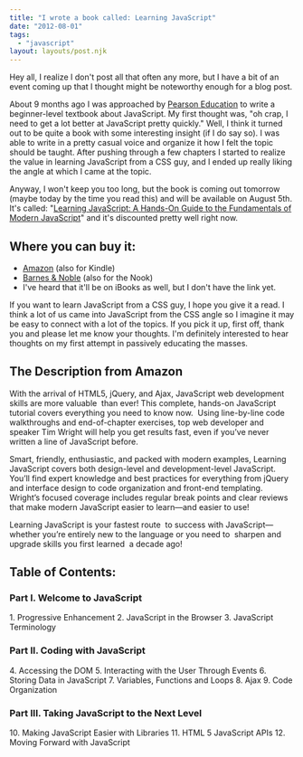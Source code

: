 ```yaml
---
title: "I wrote a book called: Learning JavaScript"
date: "2012-08-01"
tags:
  - "javascript"
layout: layouts/post.njk
---
```


Hey all, I realize I don't post all that often any more, but I have a bit of an event coming up that I thought might be noteworthy enough for a blog post.

About 9 months ago I was approached by [Pearson Education](http://www.pearsoned.com/) to write a beginner-level textbook about JavaScript. My first thought was, "oh crap, I need to get a lot better at JavaScript pretty quickly." Well, I think it turned out to be quite a book with some interesting insight (if I do say so). I was able to write in a pretty casual voice and organize it how I felt the topic should be taught. After pushing through a few chapters I started to realize the value in learning JavaScript from a CSS guy, and I ended up really liking the angle at which I came at the topic.

Anyway, I won't keep you too long, but the book is coming out tomorrow (maybe today by the time you read this) and will be available on August 5th. It's called: "[Learning JavaScript: A Hands-On Guide to the Fundamentals of Modern JavaScript](http://www.amazon.com/Learning-JavaScript-Hands-On-Fundamentals-Modern/dp/0321832744/ref=sr_1_13?ie=UTF8&qid=1343862876&sr=8-13&keywords=learning+javascript)" and it's discounted pretty well right now.

## Where you can buy it:

- [Amazon](http://www.amazon.com/Learning-JavaScript-Hands-On-Fundamentals-Modern/dp/0321832744/ref=sr_1_1) (also for Kindle)
- [Barnes & Noble](http://www.barnesandnoble.com/w/learning-javascript-tim-wright/1110854170?ean=9780321832740) (also for the Nook)
- I've heard that it'll be on iBooks as well, but I don't have the link yet.

If you want to learn JavaScript from a CSS guy, I hope you give it a read. I think a lot of us came into JavaScript from the CSS angle so I imagine it may be easy to connect with a lot of the topics. If you pick it up, first off, thank you and please let me know your thoughts. I'm definitely interested to hear thoughts on my first attempt in passively educating the masses.

## The Description from Amazon

With the arrival of HTML5, jQuery, and Ajax, JavaScript web development skills are more valuable  than ever! This complete, hands-on JavaScript tutorial covers everything you need to know now.  Using line-by-line code walkthroughs and end-of-chapter exercises, top web developer and speaker Tim Wright will help you get results fast, even if you’ve never written a line of JavaScript before.

Smart, friendly, enthusiastic, and packed with modern examples, Learning JavaScript covers both design-level and development-level JavaScript. You’ll find expert knowledge and best practices for everything from jQuery and interface design to code organization and front-end templating. Wright’s focused coverage includes regular break points and clear reviews that make modern JavaScript easier to learn—and easier to use!

Learning JavaScript is your fastest route  to success with JavaScript—whether you’re entirely new to the language or you need to  sharpen and upgrade skills you first learned  a decade ago!

## Table of Contents:

### Part I. Welcome to JavaScript

1\. Progressive Enhancement 2. JavaScript in the Browser 3. JavaScript Terminology

### Part II. Coding with JavaScript

4\. Accessing the DOM 5. Interacting with the User Through Events 6. Storing Data in JavaScript 7. Variables, Functions and Loops 8. Ajax 9. Code Organization

### Part III. Taking JavaScript to the Next Level

10\. Making JavaScript Easier with Libraries 11. HTML 5 JavaScript APIs 12. Moving Forward with JavaScript
